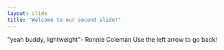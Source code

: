 ```yaml
---
layout: slide
title: "Welcome to our second slide!"
---
```

"yeah buddy, lightweight"- Ronnie Coleman
Use the left arrow to go back!
